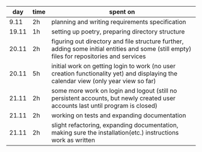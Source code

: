 | day  | time | spent on |
|------|------|----------|
| 9.11 | 2h   | planning and writing requirements specification |
| 19.11| 1h   | setting up poetry, preparing directory structure |
| 20.11| 2h   | figuring out directory and file structure further, adding some initial entities and some (still empty) files for repositories and services |
| 20.11| 5h   | initial work on getting login to work (no user creation functionality yet) and displaying the calendar view (only year view so far) |
| 21.11| 2h   | some more work on login and logout (still no persistent accounts, but newly created user accounts last until program is closed) |
| 21.11| 2h   | working on tests and expanding documentation |
| 21.11| 2h   | slight refactoring, expanding documentation, making sure the installation(etc.) instructions work as written |
